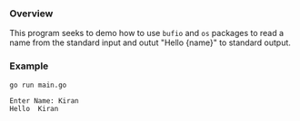 ### Overview
This program seeks to demo how to use `bufio` and `os` packages to read a name from the standard input and outut "Hello {name}" to standard output.

### Example
`go run main.go`
```
Enter Name: Kiran
Hello  Kiran
```
